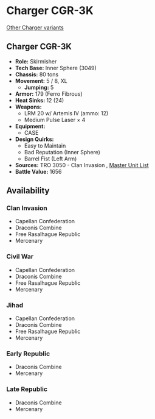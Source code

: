 # Charger CGR-3K 

[Other Charger variants](../charger.md) 

## Charger CGR-3K 

- **Role:** Skirmisher 
- **Tech Base:** Inner Sphere (3049) 
- **Chassis:** 80 tons 
- **Movement:** 5 / 8, XL 
  - **Jumping:** 5 
- **Armor:** 179 (Ferro Fibrous) 
- **Heat Sinks:** 12 (24) 
- **Weapons:** 
  - LRM 20 w/ Artemis IV (ammo: 12) 
  - Medium Pulse Laser × 4 
- **Equipment:** 
  - CASE 
- **Design Quirks:** 
  - Easy to Maintain 
  - Bad Reputation (Inner Sphere) 
  - Barrel Fist (Left Arm) 
- **Sources:** TRO 3050 - Clan Invasion , [Master Unit List](http://masterunitlist.info/Unit/Details/565/charger-cgr-3k) 
- **Battle Value:** 1656 

## Availability 

### Clan Invasion 

- Capellan Confederation 
- Draconis Combine 
- Free Rasalhague Republic 
- Mercenary 

### Civil War 

- Capellan Confederation 
- Draconis Combine 
- Free Rasalhague Republic 
- Mercenary 

### Jihad 

- Capellan Confederation 
- Draconis Combine 
- Free Rasalhague Republic 
- Mercenary 

### Early Republic 

- Draconis Combine 
- Mercenary 

### Late Republic 

- Draconis Combine 
- Mercenary 

